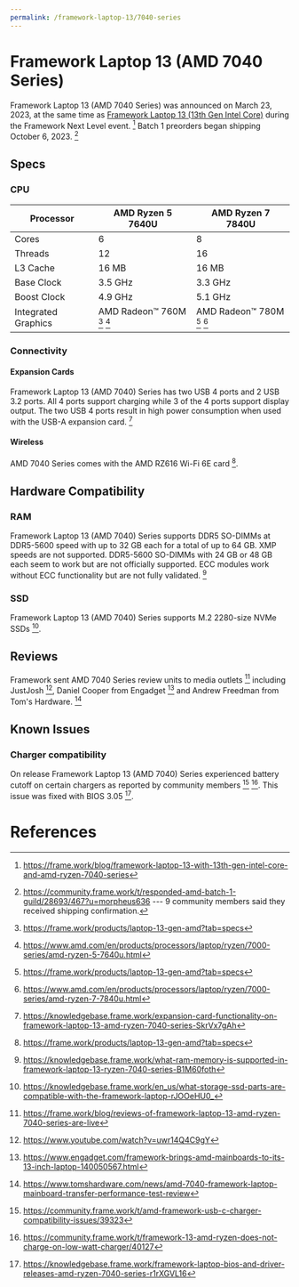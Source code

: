 ```yaml
---
permalink: /framework-laptop-13/7040-series
---
```

# Framework Laptop 13 (AMD 7040 Series)
Framework Laptop 13 (AMD 7040 Series) was announced on March 23, 2023, at the same time as [Framework Laptop 13 (13th Gen Intel Core)](/framework-laptop-13/13th-gen) during the Framework Next Level event. [^1] Batch 1 preorders began shipping October 6, 2023. [^2]

## Specs
### CPU

| Processor           | AMD Ryzen 5 7640U          | AMD Ryzen 7 7840U          |
| ------------------- | -------------------------- | -------------------------- |
| Cores               | 6                          | 8                          |
| Threads             | 12                         | 16                         |                        
| L3 Cache            | 16 MB                      | 16 MB                      |
| Base Clock          | 3.5 GHz                    | 3.3 GHz                    |
| Boost Clock         | 4.9 GHz                    | 5.1 GHz                    |
| Integrated Graphics | AMD Radeon™ 760M [^7] [^8] | AMD Radeon™ 780M [^7] [^9] |

### Connectivity
#### Expansion Cards
Framework Laptop 13 (AMD 7040) Series has two USB 4 ports and 2 USB 3.2 ports. All 4 ports support charging while 3 of the 4 ports support display output. The two USB 4 ports result in high power consumption when used with the USB-A expansion card. [^10]

#### Wireless
AMD 7040 Series comes with the AMD RZ616 Wi-Fi 6E card [^7].

## Hardware Compatibility
### RAM
Framework Laptop 13 (AMD 7040) Series supports DDR5 SO-DIMMs at DDR5-5600 speed with up to 32 GB each for a total of up to 64 GB. XMP speeds are not supported. DDR5-5600 SO-DIMMs with 24 GB or 48 GB each seem to work but are not officially supported. ECC modules work without ECC functionality but are not fully validated. [^11]

### SSD
Framework Laptop 13 (AMD 7040) Series supports M.2 2280-size NVMe SSDs [^12].

## Reviews
Framework sent AMD 7040 Series review units to media outlets [^3] including JustJosh [^4], Daniel Cooper from Engadget [^5] and Andrew Freedman from Tom's Hardware. [^6]
## Known Issues
### Charger compatibility
On release Framework Laptop 13 (AMD 7040) Series experienced battery cutoff on certain chargers as reported by community members [^13] [^14]. This issue was fixed with BIOS 3.05 [^15].

# References
[^1]: <https://frame.work/blog/framework-laptop-13-with-13th-gen-intel-core-and-amd-ryzen-7040-series>
[^2]: <https://community.frame.work/t/responded-amd-batch-1-guild/28693/467?u=morpheus636> --- 9 community members said they received shipping confirmation.
[^3]: <https://frame.work/blog/reviews-of-framework-laptop-13-amd-ryzen-7040-series-are-live>
[^4]: <https://www.youtube.com/watch?v=uwr14Q4C9gY>
[^5]: <https://www.engadget.com/framework-brings-amd-mainboards-to-its-13-inch-laptop-140050567.html>
[^6]: <https://www.tomshardware.com/news/amd-7040-framework-laptop-mainboard-transfer-performance-test-review>
[^7]: <https://frame.work/products/laptop-13-gen-amd?tab=specs>
[^8]: <https://www.amd.com/en/products/processors/laptop/ryzen/7000-series/amd-ryzen-5-7640u.html>
[^9]: <https://www.amd.com/en/products/processors/laptop/ryzen/7000-series/amd-ryzen-7-7840u.html>
[^10]: <https://knowledgebase.frame.work/expansion-card-functionality-on-framework-laptop-13-amd-ryzen-7040-series-SkrVx7gAh>
[^11]: <https://knowledgebase.frame.work/what-ram-memory-is-supported-in-framework-laptop-13-ryzen-7040-series-B1M60foth>
[^12]: <https://knowledgebase.frame.work/en_us/what-storage-ssd-parts-are-compatible-with-the-framework-laptop-rJOOeHU0_>
[^13]: <https://community.frame.work/t/amd-framework-usb-c-charger-compatibility-issues/39323>
[^14]: <https://community.frame.work/t/framework-13-amd-ryzen-does-not-charge-on-low-watt-charger/40127>
[^15]: <https://knowledgebase.frame.work/framework-laptop-bios-and-driver-releases-amd-ryzen-7040-series-r1rXGVL16>
